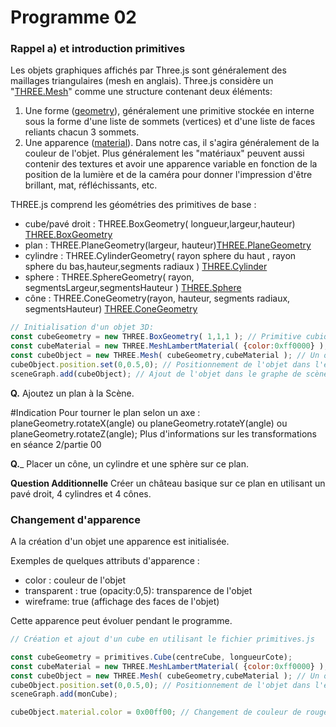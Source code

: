 # Programme 02


### Rappel a) et introduction primitives
Les objets graphiques affichés par Three.js sont généralement des maillages triangulaires (mesh en anglais). Three.js considère un "[THREE.Mesh](https://threejs.org/docs/#api/objects/Mesh)" comme une structure contenant deux éléments:
  1. Une forme ([geometry](https://threejs.org/docs/#api/core/Geometry)), généralement une primitive stockée en interne sous la forme d'une liste de sommets (vertices) et d'une liste de faces reliants chacun 3 sommets.
  1. Une apparence ([material](https://threejs.org/docs/#api/materials/Material)). Dans notre cas, il s'agira généralement de la couleur de l'objet. Plus généralement les "matériaux" peuvent aussi contenir des textures et avoir une apparence variable en fonction de la position de la lumière et de la caméra pour donner l'impression d'être brillant, mat, réfléchissants, etc.

THREE.js comprend les géométries des primitives de base :
* cube/pavé droit : THREE.BoxGeometry( longueur,largeur,hauteur) [THREE.BoxGeometry](https://threejs.org/docs/#api/en/geometries/BoxGeometry)
* plan : THREE.PlaneGeometry(largeur, hauteur)[THREE.PlaneGeometry](https://threejs.org/docs/#api/en/geometries/PlaneGeometry)
* cylindre : THREE.CylinderGeometry( rayon sphere du haut , rayon sphere du bas,hauteur,segments radiaux ) [THREE.Cylinder](https://threejs.org/docs/#api/en/geometries/CylinderGeometry)
* sphere : THREE.SphereGeometry( rayon, segmentsLargeur,segmentsHauteur ) [THREE.Sphere](https://threejs.org/docs/#api/en/geometries/SphereGeometry)
* cône : THREE.ConeGeometry(rayon, hauteur, segments radiaux, segmentsHauteur) [THREE.ConeGeometry](https://threejs.org/docs/#api/en/geometries/ConeGeometry)

```JavaScript
// Initialisation d'un objet 3D:
const cubeGeometry = new THREE.BoxGeometry( 1,1,1 ); // Primitive cubique de taille 1x1x1 centrée en (0,0,0)
const cubeMaterial = new THREE.MeshLambertMaterial( {color:0xff0000} ); // Couleur rouge
const cubeObject = new THREE.Mesh( cubeGeometry,cubeMaterial ); // Un objet 3D affichable contient une géométrie, et un matériau (~couleur dans ce cas)
cubeObject.position.set(0,0.5,0); // Positionnement de l'objet dans l'espace (par défaut en (0,0,0) ).
sceneGraph.add(cubeObject); // Ajout de l'objet dans le graphe de scène.

```
__Q.__ Ajoutez un plan à la Scène.

#Indication
Pour tourner le plan selon un axe : planeGeometry.rotateX(angle) ou planeGeometry.rotateY(angle) ou planeGeometry.rotateZ(angle);
Plus d'informations sur les transformations en séance 2/partie 00


__Q.___ Placer un cône, un cylindre et une sphère sur ce plan.


__Question Additionnelle__ Créer un château basique sur ce plan en utilisant un pavé droit, 4 cylindres et 4 cônes.

### Changement d'apparence
A la création d'un objet une apparence est initialisée.

 Exemples de quelques attributs d'apparence :
* color : couleur de l'objet
* transparent : true (opacity:0,5): transparence de l'objet
* wireframe: true (affichage des faces de l'objet)

Cette apparence peut évoluer pendant le programme.

```JavaScript
// Création et ajout d'un cube en utilisant le fichier primitives.js

const cubeGeometry = primitives.Cube(centreCube, longueurCote);
const cubeMaterial = new THREE.MeshLambertMaterial( {color:0xff0000} );
const cubeObject = new THREE.Mesh( cubeGeometry,cubeMaterial ); // Un objet 3D affichable contient une géométrie, et un matériau (~couleur dans ce cas)
cubeObject.position.set(0,0.5,0); // Positionnement de l'objet dans l'espace (par défaut en (0,0,0) ).
sceneGraph.add(monCube);

cubeObject.material.color = 0x00ff00; // Changement de couleur de rouge à vert

```
